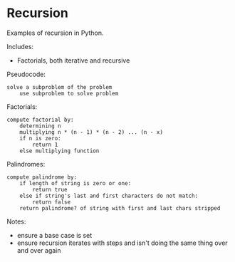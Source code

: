 # Recursion
Examples of recursion in Python.  

Includes:
- Factorials, both iterative and recursive

Pseudocode:
```text
solve a subproblem of the problem
    use subproblem to solve problem
```

Factorials:
```text
compute factorial by:
    determining n
    multiplying n * (n - 1) * (n - 2) ... (n - x)
    if n is zero:
        return 1
    else multiplying function
```

Palindromes:
```text
compute palindrome by:
    if length of string is zero or one:
        return true
    else if string's last and first characters do not match:
        return false
    return palindrome? of string with first and last chars stripped
```

Notes:
- ensure a base case is set
- ensure recursion iterates with steps and isn't doing the same thing over and over again